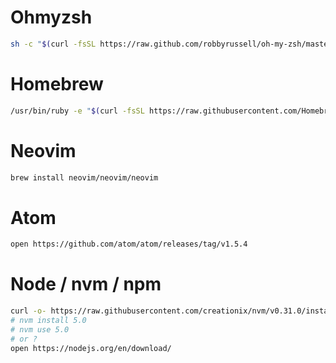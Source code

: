# Ohmyzsh
```sh
sh -c "$(curl -fsSL https://raw.github.com/robbyrussell/oh-my-zsh/master/tools/install.sh)"
```

# Homebrew
```sh
/usr/bin/ruby -e "$(curl -fsSL https://raw.githubusercontent.com/Homebrew/install/master/install)"
```

# Neovim
```sh
brew install neovim/neovim/neovim
```

# Atom
```sh
open https://github.com/atom/atom/releases/tag/v1.5.4
```

# Node / nvm / npm
```sh
curl -o- https://raw.githubusercontent.com/creationix/nvm/v0.31.0/install.sh | bash
# nvm install 5.0
# nvm use 5.0
# or ?
open https://nodejs.org/en/download/
```
